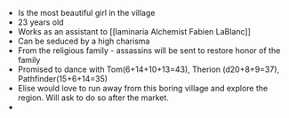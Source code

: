 - Is the most beautiful girl in the village
- 23 years old
- Works as an assistant to [[laminaria Alchemist Fabien LaBlanc]]
- Can be seduced by a high charisma
- From the religious family - assassins will be sent to restore honor of the family
- Promised to dance with Tom(6+14+10+13=43),  Therion (d20+8+9=37), Pathfinder(15+6+14=35)
- Elise would love to run away from this boring village and explore the region. Will ask to do so after the market.
-